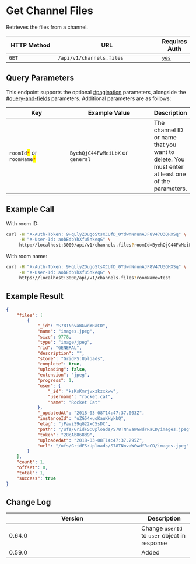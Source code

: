 # Get Channel Files

Retrieves the files from a channel.

<table><thead><tr><th width="163">HTTP Method</th><th width="339">URL</th><th>Requires Auth</th></tr></thead><tbody><tr><td><code>GET</code></td><td><code>/api/v1/channels.files</code></td><td><a href="../../authentication-endpoints/"><code>yes</code></a></td></tr></tbody></table>

## Query Parameters

This endpoint supports the optional [#pagination](../../../#pagination "mention") parameters, alongside the [#query-and-fields](../../../#query-and-fields "mention") parameters. Additional parameters are as follows:

<table><thead><tr><th width="181.33333333333331">Key</th><th width="244">Example Value</th><th>Description</th></tr></thead><tbody><tr><td><code>roomId</code><mark style="color:red;"><code>*</code></mark> or <code>roomName</code><mark style="color:red;"><code>*</code></mark></td><td><code>ByehQjC44FwMeiLbX</code> or <code>general</code></td><td>The channel ID or name that you want to delete. You must enter at least one of the parameters.</td></tr></tbody></table>

## Example Call

With room ID:

```bash
curl -H "X-Auth-Token: 9HqLlyZOugoStsXCUfD_0YdwnNnunAJF8V47U3QHXSq" \
     -H "X-User-Id: aobEdbYhXfu5hkeqG" \
     http://localhost:3000/api/v1/channels.files?roomId=ByehQjC44FwMeiLbX
```

With room name:

```bash
curl -H "X-Auth-Token: 9HqLlyZOugoStsXCUfD_0YdwnNnunAJF8V47U3QHXSq" \
     -H "X-User-Id: aobEdbYhXfu5hkeqG" \
     https://localhost:3000/api/v1/channels.files?roomName=test
```

## Example Result

```json
{
    "files": [
        {
            "_id": "S78TNnvaWGwdYRaCD",
            "name": "images.jpeg",
            "size": 9778,
            "type": "image/jpeg",
            "rid": "GENERAL",
            "description": "",
            "store": "GridFS:Uploads",
            "complete": true,
            "uploading": false,
            "extension": "jpeg",
            "progress": 1,
            "user": {
                "_id": "ksKsKmrjvxzkzxkww",
                "username": "rocket.cat",
                "name": "Rocket Cat"
            },
            "_updatedAt": "2018-03-08T14:47:37.003Z",
            "instanceId": "uZG54xuoKauKHykbQ",
            "etag": "jPaviS9qG22xC5sDC",
            "path": "/ufs/GridFS:Uploads/S78TNnvaWGwdYRaCD/images.jpeg",
            "token": "28cAb868d9",
            "uploadedAt": "2018-03-08T14:47:37.295Z",
            "url": "/ufs/GridFS:Uploads/S78TNnvaWGwdYRaCD/images.jpeg"
        }
    ],
    "count": 1,
    "offset": 0,
    "total": 1,
    "success": true
}
```

## Change Log

<table><thead><tr><th width="347">Version</th><th>Description</th></tr></thead><tbody><tr><td>0.64.0</td><td>Change <code>userId</code> to <code>user</code> object in response</td></tr><tr><td>0.59.0</td><td>Added</td></tr></tbody></table>

